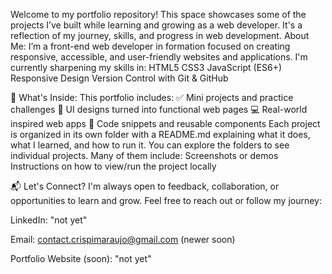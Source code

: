 Welcome to my portfolio repository! This space showcases some of the projects I’ve built while learning and growing as a web developer. It's a reflection of my journey, skills, and progress in web development.
About Me:
I’m a front-end web developer in formation focused on creating responsive, accessible, and user-friendly websites and applications. I'm currently sharpening my skills in:
HTML5
CSS3
JavaScript (ES6+)
Responsive Design
Version Control with Git & GitHub

📁 What's Inside:
This portfolio includes:
✅ Mini projects and practice challenges
🎨 UI designs turned into functional web pages
💻 Real-world inspired web apps
📄 Code snippets and reusable components
Each project is organized in its own folder with a README.md explaining what it does, what I learned, and how to run it.
You can explore the folders to see individual projects. Many of them include:
Screenshots or demos
Instructions on how to view/run the project locally

📬 Let's Connect?
I'm always open to feedback, collaboration, or opportunities to learn and grow.
Feel free to reach out or follow my journey:

LinkedIn: "not yet"

Email: contact.crispimaraujo@gmail.com (newer soon)

Portfolio Website (soon): "not yet"
